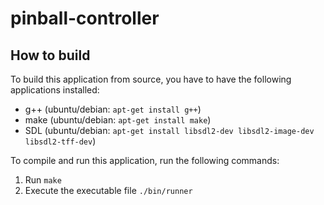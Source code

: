 # pinball-controller

## How to build
To build this application from source, you have to have the following applications installed:
* g++ (ubuntu/debian: `apt-get install g++`)
* make (ubuntu/debian: `apt-get install make`)
* SDL (ubuntu/debian: `apt-get install libsdl2-dev libsdl2-image-dev libsdl2-tff-dev`)

To compile and run this application, run the following commands:
1. Run `make`
2. Execute the executable file `./bin/runner`
